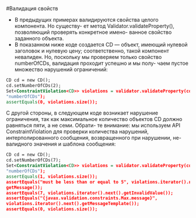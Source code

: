 #Валидация свойств
* В предыдущих примерах валидируются свойства целого компонента. Но существу-
ет метод Validator.validateProperty(), позволяющий проверять конкретное имено-
ванное свойство заданного объекта.
* В показанном ниже коде создается CD — объект, имеющий нулевой заголовок
и нулевую цену; соответственно, такой компонент невалиден. Но, поскольку мы
проверяем только свойство numberOfCDs, валидация проходит успешно и мы полу-
чаем пустое множество нарушений ограничений:
```xml
CD cd = new CD();
cd.setNumberOfCDs(2);
Set<ConstraintViolation<CD>> violations = validator.validateProperty(cd,
"numberOfCDs");
assertEquals(0, violations.size());
```
С другой стороны, в следующем коде возникает нарушение ограничения, так как
максимальное количество объектов CD должно равняться пяти, а не семи. Обрати-
те внимание: мы используем API ConstraintViolation для проверки количества
нарушений, интерполированного сообщения, возвращенного при нарушении, не-
валидного значения и шаблона сообщения:
```xml
CD cd = new CD();
cd.setNumberOfCDs(7);
Set<ConstraintViolation<CD>> violations = validator.validateProperty(cd,
"numberOfCDs");
assertEquals(1, violations.size());
assertEquals("must be less than or equal to 5", violations.iterator().next().
getMessage());
assertEquals(7, violations.iterator().next().getInvalidValue());
assertEquals("{javax.validation.constraints.Max.message}",
violations.iterator().next().getMessageTemplate());
assertEquals(0, violations.size());
```
